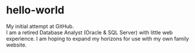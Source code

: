 # hello-world
My initial attempt at GitHub.  
I am a retired Database Analyst (Oracle & SQL Server) with little web experience.  I am hoping to expand my horizons for use with my own family website.
